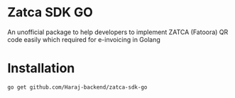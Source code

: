 # Zatca SDK GO

An unofficial package to help developers to implement ZATCA (Fatoora) QR code easily which required for e-invoicing in Golang

# Installation

```
go get github.com/Haraj-backend/zatca-sdk-go
```

